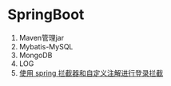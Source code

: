 # SpringBoot
1. Maven管理jar
2. Mybatis-MySQL
3. MongoDB
4. LOG
5. [使用 spring 拦截器和自定义注解进行登录拦截](http://blog.csdn.net/emily201314/article/details/78881192)
